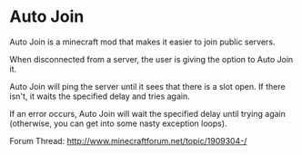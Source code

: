 Auto Join
=================

Auto Join is a minecraft mod that makes it easier to join public servers.

When disconnected from a server, the user is giving the option to Auto Join it.

Auto Join will ping the server until it sees that there is a slot open. If there isn't, it 
waits the specified delay and tries again. 

If an error occurs, Auto Join will wait the specified delay until trying again (otherwise, you can
get into some nasty exception loops).

Forum Thread: http://www.minecraftforum.net/topic/1909304-/